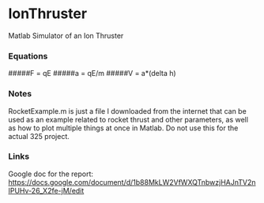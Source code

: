 # IonThruster
Matlab Simulator of an Ion Thruster

### Equations
#####F = qE
#####a = qE/m
#####V = a*(delta h)

### Notes
RocketExample.m is just a file I downloaded from the internet that can be used as an example related to rocket thrust and other parameters, as well as how to plot multiple things at once in Matlab.  Do not use this for the actual 325 project.

### Links
Google doc for the report: https://docs.google.com/document/d/1b88MkLW2VfWXQTnbwzjHAJnTV2nIPUHv-26_X2fe-jM/edit